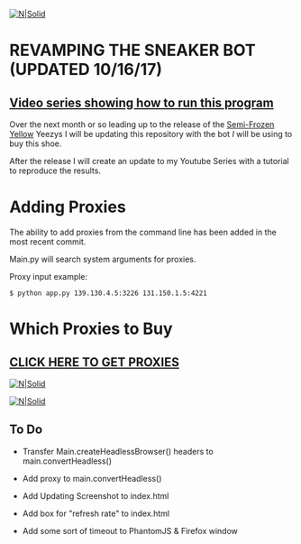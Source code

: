 [![N|Solid](static/yeezy.jpg)](#)

# **REVAMPING THE SNEAKER BOT (UPDATED 10/16/17)**

## [Video series showing how to run this program](https://www.youtube.com/watch?v=Ipha5rBEKEw)

Over the next month or so leading up to the release of the [Semi-Frozen Yellow](https://www.highsnobiety.com/2017/08/10/kanye-semi-frozen-yellow-adidas-yeezy-boost-350-v2/) Yeezys I will be updating this repository with the bot *I* will be using to buy this shoe.

After the release I will create an update to my Youtube Series with a tutorial to reproduce the results.

# Adding Proxies

The ability to add proxies from the command line has been added in the most recent commit.

Main.py will search system arguments for proxies.

Proxy input example:

```$ python app.py 139.130.4.5:3226 131.150.1.5:4221```



# Which Proxies to Buy

## [CLICK HERE TO GET PROXIES](https://stormproxies.com/clients/aff/go/Christopherlambert106)

[![N|Solid](static/proxy1.png)](#)

[![N|Solid](static/proxy2.png)](#)

## To Do

- Transfer Main.createHeadlessBrowser() headers to main.convertHeadless()

- Add proxy to main.convertHeadless()

- Add Updating Screenshot to index.html

- Add box for "refresh rate" to index.html

- Add some sort of timeout to PhantomJS & Firefox window
